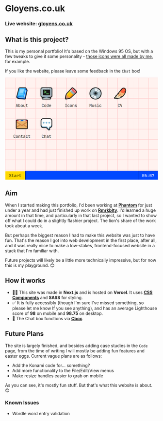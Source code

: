 # Gloyens.co.uk

### Live website: [gloyens.co.uk](https://www.gloyens.co.uk)

## What is this project?

This is my personal portfolio! It's based on the Windows 95 OS, but with a few tweaks to give it some personality - [those icons were all made by me](https://rhosgfx.itch.io/vector-icon-pack), for example.

If you like the website, please leave some feedback in the `Chat` box!

![Screenshot of website](image.png)

## Aim

When I started making this portfolio, I'd been working at **[Phantom](https://phantom.land)** for just under a year and had just finished up work on **[Rmrkblty](https://www.rmrkblty.org)**. I&apos;d learned a huge amount in that time, and particularly in that last project, so I wanted to show off what I could do in a slightly flashier project. The lion&apos;s share of the work took about a week.

But perhaps the biggest reason I had to make this website was just to have fun. That&apos;s the reason I got into web development in the first place, after all, and it was really niice to make a low-stakes, frontend-focused website in a stack that I&apos;m familiar with.

Future projects will likely be a little more technically impressive, but for now this is my playground. 😊

## How it works

- 👷‍♂️ This site was made in **Next.js** and is hosted on **Vercel**. It uses **[CSS Components](https://css-components.net)** and **SASS** for styling.
- ✅ It is fully accessibly (though I&apos;m sure I&apos;ve missed something, so please let me know If you see anything), and has an average Lighthouse score of **98** on mobile and **98.75** on desktop.
- 💬 The Chat box functions via **[Cbox](https://www.cbox.ws)**.

## Future Plans

The site is largely finished, and besides adding case studies in the `Code` page, from the time of writing I will mostly be adding fun features and easter eggs. Current vague plans are as follows:

- Add the Konami code for... something?
- Add more functionality to the File/Edit/View menus
- Make resize handles easier to grab on mobile

As you can see, it's mostly fun stuff. But that's what this website is about. 😊

### Known Issues

- Wordle word entry validation
